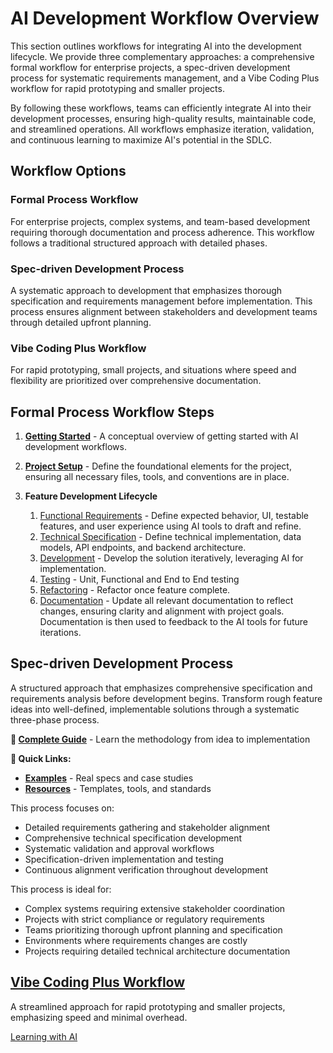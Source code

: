 # AI Development Workflow Overview

This section outlines workflows for integrating AI into the development lifecycle. We provide three complementary approaches: a comprehensive formal workflow for enterprise projects, a spec-driven development process for systematic requirements management, and a Vibe Coding Plus workflow for rapid prototyping and smaller projects.

By following these workflows, teams can efficiently integrate AI into their development processes, ensuring high-quality results, maintainable code, and streamlined operations. All workflows emphasize iteration, validation, and continuous learning to maximize AI's potential in the SDLC.

## Workflow Options

### Formal Process Workflow
For enterprise projects, complex systems, and team-based development requiring thorough documentation and process adherence. This workflow follows a traditional structured approach with detailed phases.

### Spec-driven Development Process
A systematic approach to development that emphasizes thorough specification and requirements management before implementation. This process ensures alignment between stakeholders and development teams through detailed upfront planning.

### Vibe Coding Plus Workflow  
For rapid prototyping, small projects, and situations where speed and flexibility are prioritized over comprehensive documentation.

## Formal Process Workflow Steps

1. **[Getting Started](01-getting-started.md)** - A conceptual overview of getting started with AI development workflows.
2. **[Project Setup](02-project-setup.md)** - Define the foundational elements for the project, ensuring all necessary files, tools, and conventions are in place.
3. **Feature Development Lifecycle**

    1. [Functional Requirements](formal-process/01-functional-requirement.md) - Define expected behavior, UI, testable features, and user experience using AI tools to draft and refine.
    2. [Technical Specification](formal-process/02-technical-specification.md) - Define technical implementation, data models, API endpoints, and backend architecture.
    3. [Development](formal-process/03-development.md) - Develop the solution iteratively, leveraging AI for implementation.
    4. [Testing](formal-process/04-testing.md) - Unit, Functional and End to End testing
    5. [Refactoring](formal-process/05-refactoring.md) - Refactor once feature complete.
    6. [Documentation](formal-process/06-documentation.md) - Update all relevant documentation to reflect changes, ensuring clarity and alignment with project goals. Documentation is then used to feedback to the AI tools for future iterations.

## Spec-driven Development Process
A structured approach that emphasizes comprehensive specification and requirements analysis before development begins. Transform rough feature ideas into well-defined, implementable solutions through a systematic three-phase process.

**📖 [Complete Guide](spec-driven-process/guide.md)** - Learn the methodology from idea to implementation

**📂 Quick Links:**
- **[Examples](spec-driven-process/examples.md)** - Real specs and case studies  
- **[Resources](spec-driven-process/resources.md)** - Templates, tools, and standards

This process focuses on:

- Detailed requirements gathering and stakeholder alignment
- Comprehensive technical specification development  
- Systematic validation and approval workflows
- Specification-driven implementation and testing
- Continuous alignment verification throughout development

This process is ideal for:

- Complex systems requiring extensive stakeholder coordination
- Projects with strict compliance or regulatory requirements
- Teams prioritizing thorough upfront planning and specification
- Environments where requirements changes are costly
- Projects requiring detailed technical architecture documentation

## **[Vibe Coding Plus Workflow](04-vibe-coding-workflow.md)**
A streamlined approach for rapid prototyping and smaller projects, emphasizing speed and minimal overhead.

[Learning with AI](09-learning.md)
